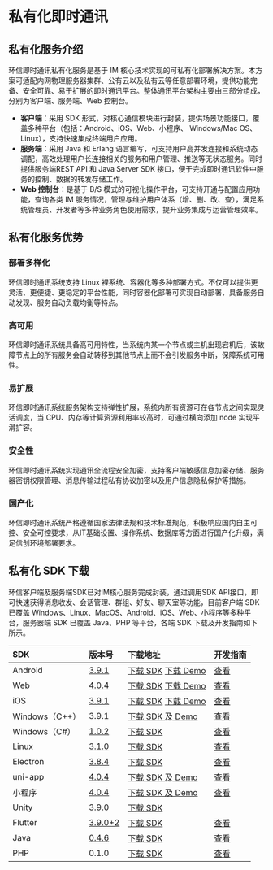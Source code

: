 ﻿# 私有化即时通讯

<Toc />

## 私有化服务介绍

环信即时通讯私有化服务是基于 IM 核心技术实现的可私有化部署解决方案。本方案可适配内网物理服务器集群、公有云以及私有云等任意部署环境，提供功能完备、安全可靠、易于扩展的即时通讯平台。整体通讯平台架构主要由三部分组成，分别为客户端、服务端、Web 控制台。

 - **客户端**：采用 SDK 形式，对核心通信模块进行封装，提供场景功能接口，覆盖多种平台（包括：Android、iOS、Web、小程序、 Windows/Mac OS、Linux），支持快速集成终端用户应用。
 - **服务端**：采用 Java 和 Erlang 语言编写，可支持用户高并发连接和系统动态调配，高效处理用户长连接相关的服务和用户管理、推送等无状态服务。同时提供服务端REST API 和 Java Server SDK 接口，便于完成即时通讯软件中服务的控制、数据的转发存储工作。
 - **Web 控制台**：是基于 B/S 模式的可视化操作平台，可支持开通与配置应用功能，查询各类 IM 服务情况，管理与维护用户体系（增、删、改、查），满足系统管理员、开发者等多种业务角色使用需求，提升业务集成与运营管理效率。

## 私有化服务优势

### 部署多样化

环信即时通讯系统支持 Linux 裸系统、容器化等多种部署方式。不仅可以提供更灵活、更便捷、更稳定的平台性能，同时容器化部署可实现自动部署，具备服务自动发现、服务自动负载均衡等特点。

### 高可用

环信即时通讯系统具备高可用特性，当系统内某一个节点或主机出现宕机后，该故障节点上的所有服务会自动转移到其他节点上而不会引发服务中断，保障系统可用性。

### 易扩展

环信即时通讯系统服务架构支持弹性扩展，系统内所有资源可在各节点之间实现灵活调度，当 CPU、内存等计算资源利用率较高时，可通过横向添加 node 实现平滑扩容。
### 安全性

环信即时通讯系统实现通讯全流程安全加密，支持客户端敏感信息加密存储、服务器密钥权限管理、消息传输过程私有协议加密以及用户信息隐私保护等措施。

### 国产化

环信即时通讯系统严格遵循国家法律法规和技术标准规范，积极响应国内自主可控、安全可控要求，从IT基础设置、操作系统、数据库等方面进行国产化升级，满足信创环境部署要求。

## 私有化 SDK 下载

环信客户端及服务端SDK已对IM核心服务完成封装，通过调用SDK API接口，即可快速获得消息收发、会话管理、群组、好友、聊天室等功能，目前客户端 SDK 已覆盖 Windows、Linux、MacOS、Android、iOS、Web、小程序等多种平台，服务器端 SDK 已覆盖 Java、PHP 等平台，各端 SDK 下载及开发指南如下所示。

|SDK|版本号 |下载地址|开发指南|
| :-------------- | :----- | :------- | :----------------------------------------------------------- |
|Android|[3.9.1](http://docs-im-beta.easemob.com/document/android/releasenote.html#%E7%89%88%E6%9C%AC-v3-9-1-2022-4-19)|[下载 SDK](https://downloadsdk.easemob.com/downloads/easemob-sdk-3.9.1.zip)    [下载 Demo](https://downloadsdk.easemob.com/downloads/imsdkdemo_android-3.9.1.apk) | [查看](http://docs-im-beta.easemob.com/document/android/privatecloud.html) |
|Web|[4.0.4](http://docs-im-beta.easemob.com/document/web/releasenote.html#%E7%89%88%E6%9C%AC-v4-0-4-2022-4-19)|[下载 SDK](https://github.com/easemob/websdk/releases/tag/v4.0.4)   [下载 Demo](zq-webim-hsb.easemob.com) | [查看](http://docs-im-beta.easemob.com/document/web/overview.html) |
|iOS|[3.9.1](http://docs-im-beta.easemob.com/document/ios/releasenote.html#%E7%89%88%E6%9C%AC-v3-9-1-2022-4-19)|[下载 SDK](https://downloadsdk.easemob.com/downloads/iOS_IM_SDK_V3.9.1.zip)    [下载 Demo](https://www.pgyer.com/2XKY) | [查看](http://docs-im-beta.easemob.com/document/ios/privatecloud.html) |
|Windows（C++）|3.9.1|[下载 SDK 及 Demo](https://gitee.com/liyuzhao/im-cpp-demo)  | [查看](https://gitee.com/liyuzhao/im-cpp-demo) |
|Windows（C#）|[1.0.2](http://docs-im-beta.easemob.com/document/windows/releasenote.html#%E7%89%88%E6%9C%AC-v1-0-2-1-2022-06-22)|[下载 SDK](https://downloadsdk.easemob.com/downloads/SDK/WinSDK/agora_chat_sdk.1.0.2-beta.nupkg) | [查看](http://docs-im-beta.easemob.com/document/windows/releasenote.html) |
|Linux|[3.1.0](https://docs-im.easemob.com/im/linux/releasenote)|[下载 SDK](https://downloadsdk.easemob.com/downloads/linux_IM_SDK_V3.1.0_r1.zip) | [查看](https://docs-im.easemob.com/im/linux/integration) |
|Electron|[3.8.4](https://docs-im.easemob.com/im/pc/log/releasenote#%E7%89%88%E6%9C%AC_v384_2021-12-09)|[下载 SDK](https://download-sdk.oss-cn-beijing.aliyuncs.com/downloads/Desktop_IM_SDK_3.8.4.zip) | [查看](https://docs-im.easemob.com/im/pc/intro/integration) |
|uni-app|[4.0.4](https://docs-im.easemob.com/im/applet/releasenote#%E7%89%88%E6%9C%AC_v404_dev_2022-4-19)|[下载 SDK 及 Demo](https://github.com/easemob/webim-uniapp-demo/releases/tag/4.0.4) | [查看](https://docs-im.easemob.com/im/applet/uniapp) |
|小程序|[4.0.4](https://docs-im.easemob.com/im/applet/releasenote#%E7%89%88%E6%9C%AC_v404_dev_2022-4-19)|[下载 SDK 及 Demo](https://github.com/easemob/webim-uniapp-demo/releases/tag/4.0.4) | [查看](https://docs-im.easemob.com/im/applet/wechat) |
|Unity|3.9.0|[下载 SDK](https://downloadsdk.easemob.com/downloads/SDK/Unity/im_unity_sdk_3_9_0.unitypackage) |  |
|Flutter|[3.9.0+2](https://pub.flutter-io.cn/packages/im_flutter_sdk/changelog#3902)|[下载 SDK](https://pub.flutter-io.cn/packages/im_flutter_sdk/versions/3.9.0+2) | [查看](http://docs-im-beta.easemob.com/document/flutter/quickstart.html) |
|Java|[0.4.6](https://docs-im.easemob.com/im/server/ready/releasenote)|[下载 SDK](https://github.com/easemob/easemob-im-server-sdk) | [查看](https://docs-im.easemob.com/im/server/ready/sdk) |
| PHP|0.1.0|[下载 SDK](https://github.com/easemob/im-php-server-sdk) | [查看](http://docs-im-beta.easemob.com/document/server-side/php_server_sdk.html) |

